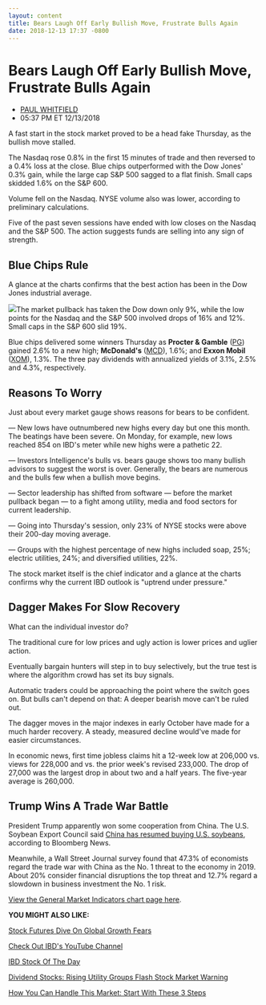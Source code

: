 ```yaml
---
layout: content
title: Bears Laugh Off Early Bullish Move, Frustrate Bulls Again
date: 2018-12-13 17:37 -0800
---
```



Bears Laugh Off Early Bullish Move, Frustrate Bulls Again
==========================================================




* [PAUL WHITFIELD](https://www.investors.com/author/whitfieldp/ "Posts by PAUL WHITFIELD")
* 05:37 PM ET 12/13/2018




A fast start in the stock market proved to be a head fake Thursday, as the bullish move stalled.




The Nasdaq rose 0.8% in the first 15 minutes of trade and then reversed to a 0.4% loss at the close. Blue chips outperformed with the Dow Jones' 0.3% gain, while the large cap S&P 500 sagged to a flat finish. Small caps skidded 1.6% on the S&P 600.


Volume fell on the Nasdaq. NYSE volume also was lower, according to preliminary calculations.


Five of the past seven sessions have ended with low closes on the Nasdaq and the S&P 500. The action suggests funds are selling into any sign of strength.


Blue Chips Rule
---------------


A glance at the charts confirms that the best action has been in the Dow Jones industrial average.


![](https://www.investors.com/wp-content/uploads/2018/12/MP12131818-230x300.jpg)The market pullback has taken the Dow down only 9%, while the low points for the Nasdaq and the S&P 500 involved drops of 16% and 12%. Small caps in the S&P 600 slid 19%.


Blue chips delivered some winners Thursday as **Procter & Gamble** ([PG](https://research.investors.com/quote.aspx?symbol=PG)) gained 2.6% to a new high; **McDonald's** ([MCD](https://research.investors.com/quote.aspx?symbol=MCD)), 1.6%; and **Exxon Mobil** ([XOM](https://research.investors.com/quote.aspx?symbol=XOM)), 1.3%. The three pay dividends with annualized yields of 3.1%, 2.5% and 4.3%, respectively.


Reasons To Worry
----------------


Just about every market gauge shows reasons for bears to be confident.


— New lows have outnumbered new highs every day but one this month. The beatings have been severe. On Monday, for example, new lows reached 854 on IBD's meter while new highs were a pathetic 22.


— Investors Intelligence's bulls vs. bears gauge shows too many bullish advisors to suggest the worst is over. Generally, the bears are numerous and the bulls few when a bullish move begins.


— Sector leadership has shifted from software — before the market pullback began — to a fight among utility, media and food sectors for current leadership.


— Going into Thursday's session, only 23% of NYSE stocks were above their 200-day moving average.


— Groups with the highest percentage of new highs included soap, 25%; electric utilities, 24%; and diversified utilities, 22%.


The stock market itself is the chief indicator and a glance at the charts confirms why the current IBD outlook is "uptrend under pressure."


Dagger Makes For Slow Recovery
------------------------------


What can the individual investor do?


The traditional cure for low prices and ugly action is lower prices and uglier action.


Eventually bargain hunters will step in to buy selectively, but the true test is where the algorithm crowd has set its buy signals.


Automatic traders could be approaching the point where the switch goes on. But bulls can't depend on that: A deeper bearish move can't be ruled out.


The dagger moves in the major indexes in early October have made for a much harder recovery. A steady, measured decline would've made for easier circumstances.


In economic news, first time jobless claims hit a 12-week low at 206,000 vs. views for 228,000 and vs. the prior week's revised 233,000. The drop of 27,000 was the largest drop in about two and a half years. The five-year average is 260,000.


Trump Wins A Trade War Battle
-----------------------------


President Trump apparently won some cooperation from China. The U.S. Soybean Export Council said [China has resumed buying U.S. soybeans](https://www.bloomberg.com/news/articles/2018-12-12/china-purchases-1-5m-2m-tons-of-u-s-soybeans-export-council), according to Bloomberg News.


Meanwhile, a Wall Street Journal survey found that 47.3% of economists regard the trade war with China as the No. 1 threat to the economy in 2019. About 20% consider financial disruptions the top threat and 12.7% regard a slowdown in business investment the No. 1 risk.


[View the General Market Indicators chart page here](https://www.investors.com/wp-content/uploads/2018/12/IBD1312155701GMI.pdf).


**YOU MIGHT ALSO LIKE:**


[Stock Futures Dive On Global Growth Fears](https://www.investors.com/market-trend/stock-market-today/dow-jones-futures-adobe-stock-starbucks-stock-costco-stock/)


[Check Out IBD's YouTube Channel](https://www.youtube.com/investorsbusinessdaily)


[IBD Stock Of The Day](https://www.investors.com/research/ibd-stock-of-the-day/)


[Dividend Stocks: Rising Utility Groups Flash Stock Market Warning](https://www.investors.com/research/ibd-industry-themes/dividend-stocks-stock-market-2/ "Dividend Stocks: Rising Utility Groups Flash Stock Market Warning")


[How You Can Handle This Market: Start With These 3 Steps](http://www.investors.com/how-to-invest/how-to-invest-in-the-stock-market-start-with-a-simple-routine/)




